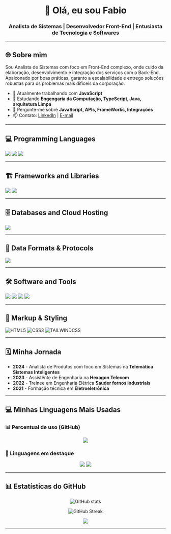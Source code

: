 <!-- Título com seu nome -->
<h1 align="center">👋 Olá, eu sou Fabio</h1>
<h3 align="center">Analista de Sistemas | Desenvolvedor Front-End | Entusiasta de Tecnologia e Softwares</h3>

---

## 🌐 Sobre mim
Sou Analista de Sistemas com foco em Front-End complexo, onde cuido da elaboração, desenvolvimento e integração dos serviços com o Back-End.
Apaixonado por boas práticas, garanto a escalabilidade e entrego soluções robustas para os problemas mais difíceis da corporação.

- 🔭 Atualmente trabalhando com **JavaScript**  
- 🌱 Estudando **Engengaria da Computação, TypeScript, Java, arquitetura Limpa**  
- 💬 Pergunte-me sobre **JavaScript, APIs, FrameWorks, Integrações**  
- 📫 Contato: [LinkedIn](https://www.linkedin.com/in/eng-fabio-teixeira/) | [E-mail](mailto:fabio.teixeira.eng@outlook.com)

---

## 💻 Programming Languages
<p align="left">
  <img src="https://img.shields.io/badge/JavaScript-F7DF1E?style=for-the-badge&logo=javascript&logoColor=black"/>
  <img src="https://img.shields.io/badge/TypeScript-3178C6?style=for-the-badge&logo=typescript&logoColor=white"/>
  <img src="https://img.shields.io/badge/Python-3776AB?style=for-the-badge&logo=python&logoColor=white"/>
</p>

---

## 🏗️ Frameworks and Libraries
<p align="left">
  <img src="https://img.shields.io/badge/React-20232A?style=for-the-badge&logo=react&logoColor=61DAFB"/>
  <img src="https://img.shields.io/badge/Bootstrap-563D7C?style=for-the-badge&logo=bootstrap&logoColor=white"/>
</p>

---

## 🗄️ Databases and Cloud Hosting
<p align="left">
  <img src="https://img.shields.io/badge/SQL_Express-CC2927?style=for-the-badge&logo=microsoftsqlserver&logoColor=white"/>
</p>

---

## 🔗 Data Formats & Protocols
<p align="left">
  <img src="https://img.shields.io/badge/JSON-000000?style=for-the-badge&logo=json&logoColor=white"/>
</p>

---

## 🛠️ Software and Tools
<p align="left">
  <img src="https://img.shields.io/badge/Git-F05032?style=for-the-badge&logo=git&logoColor=white"/>
  <img src="https://img.shields.io/badge/GitHub-181717?style=for-the-badge&logo=github&logoColor=white"/>
  <img src="https://img.shields.io/badge/Postman-FF6C37?style=for-the-badge&logo=postman&logoColor=white"/>
  <img src="https://img.shields.io/badge/Figma-F24E1E?style=for-the-badge&logo=figma&logoColor=white"/>
</p>

---

## 🎨 Markup & Styling
<p align="left">
    <img src="https://img.shields.io/badge/HTML5-E34F26?style=for-the-badge&logo=html5&logoColor=white" alt="HTML5"/>
    <img src="https://img.shields.io/badge/CSS3-1572B6?style=for-the-badge&logo=css3&logoColor=white" alt="CSS3"/>
    <img src="https://img.shields.io/badge/Tailwind_CSS-06B6D4?style=for-the-badge&logo=tailwindcss&logoColor=white" alt="TAILWINDCSS"/>
</p>

---

## 🗓️ Minha Jornada
- **2024** - Analista de Produtos com foco em Sistemas na **Telemática Sistemas Inteligentes**  
- **2023** - Assistênte de Engenharia na **Hexagon Telecom**  
- **2022** - Treinee em Engenharia Elétrica **Sauder fornos industriais** 
- **2021** - Formação técnica em **Eletroeletrônica** 

---

## 💻 Minhas Linguagens Mais Usadas

### 📊 Percentual de uso (GitHub)
<p align="center">
  <img src="https://github-readme-stats.vercel.app/api/top-langs/?username=FaaF-Eng&layout=compact&theme=tokyonight"/>
</p>

### 🌟 Linguagens em destaque
<p align="center">
  <img src="https://img.shields.io/badge/JavaScript-F7DF1E?style=for-the-badge&logo=javascript&logoColor=black"/>
  <img src="https://img.shields.io/badge/Python-3776AB?style=for-the-badge&logo=python&logoColor=white"/>
</p>

---

## 📊 Estatísticas do GitHub
<p align="center">
  <img src="https://github-readme-stats.vercel.app/api?username=FaaF-Eng&show_icons=true&theme=tokyonight" alt="GitHub stats"/>
</p>
<p align="center">
  <img src="https://github-readme-streak-stats.herokuapp.com/?user=FaaF-Eng&theme=tokyonight" alt="GitHub Streak"/>
</p>
<p align="center">
  <img src="https://github-readme-activity-graph.vercel.app/graph?username=FaaF-Eng&theme=tokyo-night"/>
</p>

---
